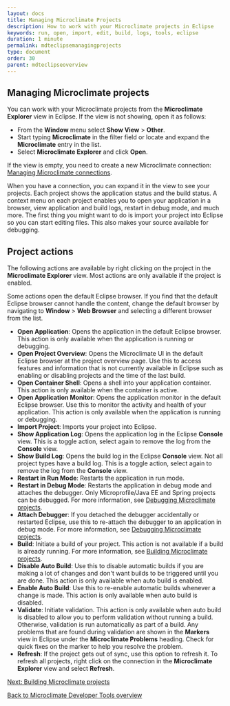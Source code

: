 ```yaml
---
layout: docs
title: Managing Microclimate Projects
description: How to work with your Microclimate projects in Eclipse
keywords: run, open, import, edit, build, logs, tools, eclipse
duration: 1 minute
permalink: mdteclipsemanagingprojects
type: document
order: 30
parent: mdteclipseoverview
---
```


## Managing Microclimate projects

You can work with your Microclimate projects from the **Microclimate Explorer** view in Eclipse. If the view is not showing, open it as follows:

- From the **Window** menu select **Show View** > **Other**.
- Start typing **Microclimate** in the filter field or locate and expand the **Microclimate** entry in the list.
- Select **Microclimate Explorer** and click **Open**.

If the view is empty, you need to create a new Microclimate connection: [Managing Microclimate connections](mdteclipsemanagingconnections).

When you have a connection, you can expand it in the view to see your projects. Each project shows the application status and the build status. A context menu on each project enables you to open your application in a browser, view application and build logs, restart in debug mode, and much more. The first thing you might want to do is import your project into Eclipse so you can start editing files. This also makes your source available for debugging.

## Project actions

The following actions are available by right clicking on the project in the **Microclimate Explorer** view. Most actions are only available if the project is enabled.

Some actions open the default Eclipse browser. If you find that the default Eclipse browser cannot handle the content, change the default browser by navigating to **Window** > **Web Browser** and selecting a different browser from the list.

- **Open Application**: Opens the application in the default Eclipse browser. This action is only available when the application is running or debugging.
- **Open Project Overview**: Opens the Microclimate UI in the default Eclipse browser at the project overview page. Use this to access features and information that is not currently available in Eclipse such as enabling or disabling projects and the time of the last build.
- **Open Container Shell**: Opens a shell into your application container. This action is only available when the container is active.
- **Open Application Monitor**: Opens the application monitor in the default Eclipse browser. Use this to monitor the activity and health of your application. This action is only available when the application is running or debugging.
- **Import Project**: Imports your project into Eclipse.
- **Show Application Log**: Opens the application log in the Eclipse **Console** view. This is a toggle action, select again to remove the log from the **Console** view.
- **Show Build Log**: Opens the build log in the Eclipse **Console** view. Not all project types have a build log. This is a toggle action, select again to remove the log from the **Console** view.
- **Restart in Run Mode**: Restarts the application in run mode.
- **Restart in Debug Mode**: Restarts the application in debug mode and attaches the debugger. Only Microprofile/Java EE and Spring projects can be debugged. For more information, see [Debugging Microclimate projects](mdteclipsedebugproject).
- **Attach Debugger**: If you detached the debugger accidentally or restarted Eclipse, use this to re-attach the debugger to an application in debug mode. For more information, see [Debugging Microclimate projects](mdteclipsedebugproject).
- **Build**: Initiate a build of your project. This action is not available if a build is already running. For more information, see [Building Microclimate projects](mdteclipsebuildproject).
- **Disable Auto Build**: Use this to disable automatic builds if you are making a lot of changes and don't want builds to be triggered until you are done. This action is only available when auto build is enabled.
- **Enable Auto Build**: Use this to re-enable automatic builds whenever a change is made. This action is only available when auto build is disabled.
- **Validate**: Initiate validation. This action is only available when auto build is disabled to allow you to perform validation without running a build. Otherwise, validation is run automatically as part of a build. Any problems that are found during validation are shown in the **Markers** view in Eclipse under the **Microclimate Problems** heading. Check for quick fixes on the marker to help you resolve the problem.
- **Refresh**: If the project gets out of sync, use this option to refresh it. To refresh all projects, right click on the connection in the **Microclimate Explorer** view and select **Refresh**.


[Next: Building Microclimate projects](mdteclipsebuildproject)

[Back to Microclimate Developer Tools overview](mdteclipseoverview)
